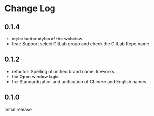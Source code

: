 # Change Log

## 0.1.4
- style: better styles of the webview
- feat: Support select GitLab group and check the GitLab Repo name
 
## 0.1.2

- refactor: Spelling of unified brand name: Iceworks.
- fix: Open window logic
- fix: Standardization and unification of Chinese and English names

## 0.1.0

Initial release
